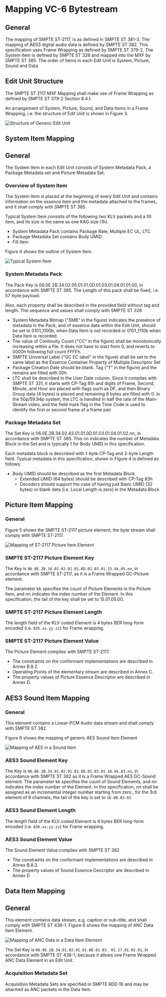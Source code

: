 # Mapping VC-6 Bytestream

## General

The mapping of SMPTE ST-2117, is as defined in SMPTE ST 381-3. The mapping of AES3 digital audio data is defined by SMPTE ST 382. This specification uses Frame Wrapping as defined by SMPTE ST 379-2. The System Item is defined by SMPTE ST 326 and mapped into the MXF by SMPTE ST 385. The order of Items in each Edit Unit is System, Picture, Sound and Data.

## Edit Unit Structure

The SMPTE ST 2117 MXF Mapping shall make use of Frame Wrapping as defined by SMPTE ST 379-2 Section 8.4.1.

An arrangement of System, Picture, Sound, and Data Items in a Frame Wrapping, i.e. the structure of Edit Unit is shown in Figure 3.
 
![Structure of Generic Edit Unit]()

## System Item Mapping

## General

The System Item in each Edit Unit consists of System Metadata Pack, a Package Metadata set and Picture Metadata Set.

### Overview of System Item

The System Item is placed at the beginning of every Edit Unit and contains information on the essence item and the metadata attached to the frames, and it shall comply with SMPTE ST 385.

Typical System Item consists of the following two KLV packets and a fill item, and its size is the same as one KAG size (1h).

* System Metadata Pack contains Package Rate, Multiple EC UL, LTC
* Package Metadata Set contains Body UMID
* Fill Item

Figure 4 shows the outline of System Item.

![Typical System Item]()

### System Metadata Pack

The Pack Key is 06.0E.2B.34.02.05.01.01.0D.01.03.01.04.01.01.00, in accordance with SMPTE ST 385. The Length of this pack shall be fixed, i.e. 57-byte payload. 

Also, each property shall be described in the provided field without tag and length. The sequence and values shall comply with SMPTE ST 326

* System Metadata Bitmap ("SMB" in the figure) indicates the presence of metadata in the Pack, and of essence data within the Edit Unit, should be set to 0101_1100b, when Data Item is not recorded or 0101_1110b when Data Item is recorded.
* The value of Continuity Count ("CC" in the figure) shall be monotonically increasing within a file. It does not have to start from 0, and reverts to 0000h following full count FFFFh.
* SMPTE Universal Label ("GC EC label" in the figure) shall be set to the same label as the Essence Container Property of Multiple Descriptor Set
* Package Creation Date should be blank. Tag ("T" in the figure) and the remains are filled with 00h
* LTC shall be described in the User Date column. Since it complies with SMPTE ST 331, it starts with CP-Tag 81h and digits of Frame, Second, Minute, and Hour are placed with flags such as DF, and then Binary Group data (4 bytes) is placed and remaining 8 bytes are filled with 0. In the 50p/59.94p system, the LTC is handled in half the rate of the Main-Stream video, and the field mark flag in the Time Code is used to identify the first or second frame of a frame pair

### Package Metadata Set

The Set Key is 06.0E.2B.34.02.43.01.01.0D.01.03.01.04.01.02.nn, in accordance with SMPTE ST 385. This nn indicates the number of Metadata Block in the Set and is typically 1 for Body UMID in this specification.

Each metadata block is described with 1-byte CP-Tag and 2-byte Length field. Typical metadata in this specification, shown in Figure 4 is defined as follows:

* Body UMID should be described as the first Metadata Block
  * Extended UMID (64 bytes) should be described with CP-Tag 83h
  * Decoders should support the case of having just Basic UMID (32 bytes) or blank data (i.e. Local Length is zero) in the Metadata Block

## Picture Item Mapping

### General

Figure 5 shows the SMPTE ST-2117 picture element, the byte stream shall comply with SMPTE ST-2117.
 
![Mapping of ST-2117 Picture Item Element]()

### SMPTE ST-2117 Picture Element Key

The Key is `06.0E.2B.34.01.02.01.01.0D.01.03.01.15.kk.05.nn`, in accordance with SMPTE ST-2117, as it is a Frame Wrapped GC-Picture element.

The parameter kk specifies the count of Picture Elements in the Picture Item, and nn indicates the index number of the Element. In this specification, the tail of the key shall be set to 15.01.05.00.

### SMPTE ST-2117 Picture Element Length

The length field of the KLV coded Element is 4 bytes BER long-form encoded (i.e. `83h.xx.yy.zz`) for Frame wrapping.

### SMPTE ST-2117 Picture Element Value

The Picture Element complies with SMPTE ST-2117.

* The constraints on the conformant implementations are described in Annex B.8.2.
* Operating Points of the elementary stream are described in Annex C.
* The property values of Picture Essence Descriptor are described in Annex D.

## AES3 Sound Item Mapping

### General

This element contains a Linear-PCM Audio data stream and shall comply with SMPTE ST 382.

Figure 6 shows the mapping of generic AES Sound Item Element

![Mapping of AES in a Sound Item]()

### AES3 Sound Element Key

The Key is `06.0E.2B.34.01.02.01.01.0D.01.03.01.16.kk.03.nn`, in accordance with SMPTE ST 382 as it is a Frame Wrapped AES GC-Sound element.
The parameter kk specifies the count of Sound Elements, and nn indicates the index number of the Element. In this specification, nn shall be assigned as an incremental integer number starting from zero., for the 3rd element of 8 channels, the tail of the key is set to `16.08.03.02`

### AES3 Sound Element Length

The length field of the KLV coded Element is 4 bytes BER long-form encoded (i.e. `83h.xx.yy.zz`) for Frame wrapping.

### AES3 Sound Element Value

The Sound Element Value complies with SMPTE ST 382

* The constraints on the conformant implementations are described in Annex B.8.3.
* The property values of Sound Essence Descriptor are described in Annex D

## Data Item Mapping

## General

This element contains data stream, e.g. caption or sub-title, and shall comply with SMPTE ST 436-1. Figure 6 shows the mapping of ANC Data Item Element.

![Mapping of ANC Data in a Data Item Element]()

The Set Key is `06.0E.2B.34.01.02.01.01.0D.01.03. 01.17.01.02.01`, in accordance with SMPTE ST 436-1, because it allows one Frame Wrapped ANC Data Element in an Edit Unit.

### Acquisition Metadata Set

Acquisition Metadata Sets are specified in SMPTE RDD 18 and may be attached as ANC packets in the Data Item.
